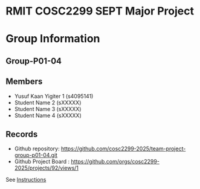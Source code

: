 
# RMIT COSC2299 SEPT Major Project

# Group Information

## Group-P01-04

## Members
* Yusuf Kaan Yigiter 1 (s4095141)
* Student Name 2 (sXXXXX)
* Student Name 3 (sXXXXX)
* Student Name 4 (sXXXXX)

## Records

* Github repository: https://github.com/cosc2299-2025/team-project-group-p01-04.git
* Github Project Board : https://github.com/orgs/cosc2299-2025/projects/92/views/1

See [Instructions](INSTRUCTIONS.md)
